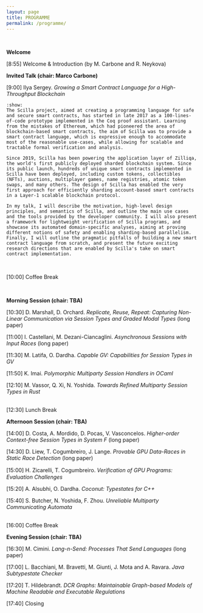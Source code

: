 ```yaml
---
layout: page
title: PROGRAMME
permalink: /programme/
---
```



<BR>

**Welcome**

[8:55] Welcome & Introduction (by M. Carbone and R. Neykova)


**Invited Talk (chair: Marco Carbone)**

[9:00] Ilya Sergey. _Growing a Smart Contract Language for a High-Throughput Blockchain_
```{toggle} Abstract Here
:show:
The Scilla project, aimed at creating a programming language for safe and secure smart contracts, has started in late 2017 as a 100-lines-of-code prototype implemented in the Coq proof assistant. Learning from the mistakes of Ethereum, which had pioneered the area of blockchain-based smart contracts, the aim of Scilla was to provide a smart contract language, which is expressive enough to accommodate most of the reasonable use-cases, while allowing for scalable and tractable formal verification and analysis.
 
Since 2019, Scilla has been powering the application layer of Zilliqa, the world's first publicly deployed sharded blockchain system. Since its public launch, hundreds of unique smart contracts implemented in Scilla have been deployed, including custom tokens, collectibles (NFTs), auctions, multiplayer games, name registries, atomic token swaps, and many others. The design of Scilla has enabled the very first approach for efficiently sharding account-based smart contracts in a Layer-1 scalable blockchain protocol.
 
In my talk, I will describe the motivation, high-level design principles, and semantics of Scilla, and outline the main use cases and the tools provided by the developer community. I will also present a framework for lightweight verification of Scilla programs, and showcase its automated domain-specific analyses, aiming at proving different notions of safety and enabling sharding-based parallelism. Finally, I will outline the pragmatic pitfalls of building a new smart contract language from scratch, and present the future exciting research directions that are enabled by Scilla's take on smart contract implementation.
```
<BR>

[10:00] Coffee Break

<BR>

**Morning Session (chair: TBA)**

[10:30]  D. Marshall, D. Orchard. _Replicate, Reuse, Repeat: Capturing Non-Linear Communication via Session Types and Graded Modal Types_ (long paper)

[11:00]  I. Castellani, M. Dezani-Ciancaglini. _Asynchronous Sessions with Input Races_ (long paper)

[11:30] M. Latifa, O. Dardha. _Capable GV: Capabilities for Session Types in GV_ 

[11:50] K. Imai. _Polymorphic Multiparty Session Handlers in OCaml_

[12:10] M. Vassor, Q. Xi, N. Yoshida. _Towards Refined Multiparty Session Types in Rust_ 


<BR>
[12:30] Lunch Break
<BR>


**Afternoon Session (chair: TBA)**

[14:00] D. Costa, A. Mordido, D. Pocas, V. Vasconcelos. _Higher-order Context-free Session Types in System F_ (long paper)

[14:30] D. Liew, T. Cogumbreiro, J. Lange. _Provable GPU Data-Races in Static Race Detection_ (long paper)

[15:00] H. Zicarelli, T. Cogumbreiro. _Veriﬁcation of GPU Programs: Evaluation Challenges_ 

[15:20] A. Alsubhi, O. Dardha. _Coconut: Typestates for C++_ 

[15:40] S. Butcher, N. Yoshida, F. Zhou. _Unreliable Multiparty Communicating Automata_ 


<BR>
[16:00] Coffee Break
<BR>


**Evening Session (chair: TBA)**

[16:30] M. Cimini. _Lang-n-Send: Processes That Send Languages_ (long paper)

[17:00] L. Bacchiani, M. Bravetti, M. Giunti, J. Mota and A. Ravara. _Java Subtypestate Checker_

[17:20] T. Hildebrandt. _DCR Graphs: Maintainable Graph-based Models of Machine Readable and Executable Regulations_

[17:40] Closing 
